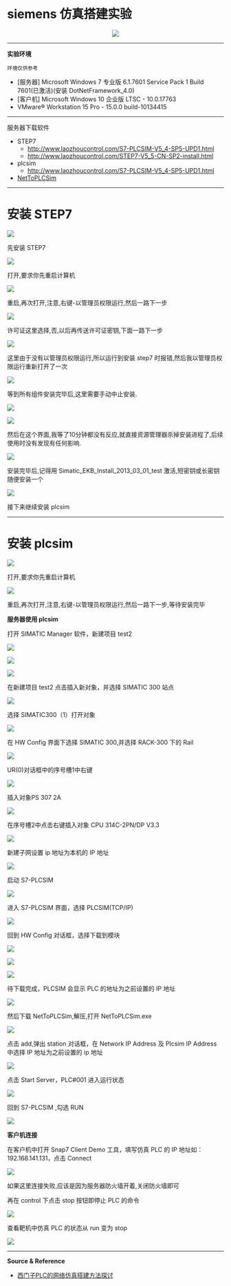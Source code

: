 # siemens 仿真搭建实验

<p align="center">
    <img src="../../../../assets/img/banner/STEP7.jpg">
</p>

---

**实验环境**

`环境仅供参考`

- [服务器] Microsoft Windows 7 专业版 6.1.7601 Service Pack 1 Build 7601(已激活)(安装 DotNetFramework_4.0)
- [客户机] Microsoft Windows 10 企业版 LTSC - 10.0.17763
- VMware® Workstation 15 Pro - 15.0.0 build-10134415

---

服务器下载软件
- STEP7
    - http://www.laozhoucontrol.com/S7-PLCSIM-V5_4-SP5-UPD1.html
    - http://www.laozhoucontrol.com/STEP7-V5_5-CN-SP2-install.html
- plcsim
    - http://www.laozhoucontrol.com/S7-PLCSIM-V5_4-SP5-UPD1.html
- [NetToPLCSim](https://sourceforge.net/projects/nettoplcsim/)

---

# 安装 STEP7

![](../../../../assets/img/Security/ICS/实验/siemens仿真搭建实验/9.png)

先安装 STEP7

![](../../../../assets/img/Security/ICS/实验/siemens仿真搭建实验/1.png)

打开,要求你先重启计算机

![](../../../../assets/img/Security/ICS/实验/siemens仿真搭建实验/2.png)

重启,再次打开,注意,右键-以管理员权限运行,然后一路下一步

![](../../../../assets/img/Security/ICS/实验/siemens仿真搭建实验/3.png)

许可证这里选择,否,以后再传送许可证密钥,下面一路下一步

![](../../../../assets/img/Security/ICS/实验/siemens仿真搭建实验/4.png)

这里由于没有以管理员权限运行,所以运行到安装 step7 时报错,然后我以管理员权限运行重新打开了一次

![](../../../../assets/img/Security/ICS/实验/siemens仿真搭建实验/5.png)

等到所有组件安装完毕后,这里需要手动中止安装.

![](../../../../assets/img/Security/ICS/实验/siemens仿真搭建实验/6.png)

![](../../../../assets/img/Security/ICS/实验/siemens仿真搭建实验/7.png)

然后在这个界面,我等了10分钟都没有反应,就直接资源管理器杀掉安装进程了,后续使用时没有发现有任何影响.

![](../../../../assets/img/Security/ICS/实验/siemens仿真搭建实验/8.png)

安装完毕后,记得用 Simatic_EKB_Install_2013_03_01_test 激活,短密钥或长密钥随便安装一个

![](../../../../assets/img/Security/ICS/实验/siemens仿真搭建实验/10.png)

接下来继续安装 plcsim

---

# 安装 plcsim

![](../../../../assets/img/Security/ICS/实验/siemens仿真搭建实验/11.png)

打开,要求你先重启计算机

![](../../../../assets/img/Security/ICS/实验/siemens仿真搭建实验/12.png)

重启,再次打开,注意,右键-以管理员权限运行,然后一路下一步,等待安装完毕

**服务器使用 plcsim**

打开 SIMATIC Manager 软件，新建项目 test2

![](../../../../assets/img/Security/ICS/实验/siemens仿真搭建实验/13.png)

![](../../../../assets/img/Security/ICS/实验/siemens仿真搭建实验/14.png)

![](../../../../assets/img/Security/ICS/实验/siemens仿真搭建实验/15.png)

在新建项目 test2 点击插入新对象，并选择 SIMATIC 300 站点

![](../../../../assets/img/Security/ICS/实验/siemens仿真搭建实验/16.png)

选择 SIMATIC300（1）打开对象

![](../../../../assets/img/Security/ICS/实验/siemens仿真搭建实验/17.png)

在 HW Config 界面下选择 SIMATIC 300,并选择 RACK-300 下的 Rail

![](../../../../assets/img/Security/ICS/实验/siemens仿真搭建实验/18.png)

UR(0)对话框中的序号槽1中右键

![](../../../../assets/img/Security/ICS/实验/siemens仿真搭建实验/19.png)

插入对象PS 307 2A

![](../../../../assets/img/Security/ICS/实验/siemens仿真搭建实验/20.png)

在序号槽2中点击右键插入对象 CPU 314C-2PN/DP V3.3

![](../../../../assets/img/Security/ICS/实验/siemens仿真搭建实验/21.png)

新建子网设置 ip 地址为本机的 IP 地址

![](../../../../assets/img/Security/ICS/实验/siemens仿真搭建实验/22.png)

启动 S7-PLCSIM

![](../../../../assets/img/Security/ICS/实验/siemens仿真搭建实验/23.png)

进入 S7-PLCSIM 界面，选择 PLCSIM(TCP/IP)

![](../../../../assets/img/Security/ICS/实验/siemens仿真搭建实验/24.png)

回到 HW Config 对话框，选择下载到模块

![](../../../../assets/img/Security/ICS/实验/siemens仿真搭建实验/25.png)

![](../../../../assets/img/Security/ICS/实验/siemens仿真搭建实验/26.png)

![](../../../../assets/img/Security/ICS/实验/siemens仿真搭建实验/27.png)

待下载完成，PLCSIM 会显示 PLC 的地址为之前设置的 IP 地址

![](../../../../assets/img/Security/ICS/实验/siemens仿真搭建实验/28.png)

然后下载 NetToPLCSim,解压,打开 NetToPLCSim.exe

![](../../../../assets/img/Security/ICS/实验/siemens仿真搭建实验/29.png)

点击 add,弹出 station 对话框，在 Network IP Address 及 Plcsim IP Address 中选择 IP 地址为之前设置的 ip 地址

![](../../../../assets/img/Security/ICS/实验/siemens仿真搭建实验/30.png)

点击 Start Server，PLC#001 进入运行状态

![](../../../../assets/img/Security/ICS/实验/siemens仿真搭建实验/31.png)

回到 S7-PLCSIM ,勾选 RUN

![](../../../../assets/img/Security/ICS/实验/siemens仿真搭建实验/32.png)

**客户机连接**

在客户机中打开 Snap7 Client Demo 工具，填写仿真 PLC 的 IP 地址如：192.168.141.131，点击 Connect

![](../../../../assets/img/Security/ICS/实验/siemens仿真搭建实验/33.png)

如果这里连接失败,应该是因为服务器防火墙开着,关闭防火墙即可

再在 control 下点击 stop 按钮即停止 PLC 的命令

![](../../../../assets/img/Security/ICS/实验/siemens仿真搭建实验/34.png)

查看靶机中仿真 PLC 的状态从 run 变为 stop

![](../../../../assets/img/Security/ICS/实验/siemens仿真搭建实验/35.png)

---

**Source & Reference**
- [西门子PLC的网络仿真搭建方法探讨](https://www.freebuf.com/articles/ics-articles/236250.html)
